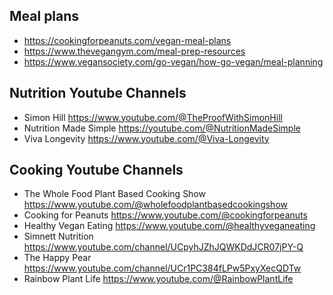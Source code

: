 ## Meal plans
- https://cookingforpeanuts.com/vegan-meal-plans
- https://www.thevegangym.com/meal-prep-resources
- https://www.vegansociety.com/go-vegan/how-go-vegan/meal-planning

## Nutrition Youtube Channels
- Simon Hill https://www.youtube.com/@TheProofWithSimonHill
- Nutrition Made Simple https://youtube.com/@NutritionMadeSimple
- Viva Longevity https://www.youtube.com/@Viva-Longevity

## Cooking Youtube Channels
- The Whole Food Plant Based Cooking Show https://www.youtube.com/@wholefoodplantbasedcookingshow
- Cooking for Peanuts https://www.youtube.com/@cookingforpeanuts
- Healthy Vegan Eating https://www.youtube.com/@healthyveganeating
- Simnett Nutrition https://www.youtube.com/channel/UCpyhJZhJQWKDdJCR07jPY-Q
- The Happy Pear https://www.youtube.com/channel/UCr1PC384fLPw5PxyXecQDTw
- Rainbow Plant Life https://www.youtube.com/@RainbowPlantLife